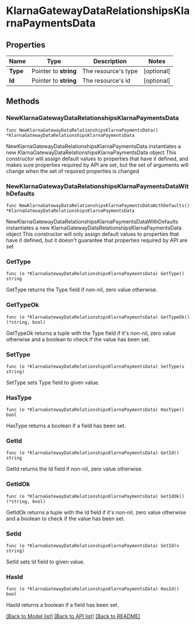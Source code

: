 # KlarnaGatewayDataRelationshipsKlarnaPaymentsData

## Properties

Name | Type | Description | Notes
------------ | ------------- | ------------- | -------------
**Type** | Pointer to **string** | The resource&#39;s type | [optional] 
**Id** | Pointer to **string** | The resource&#39;s id | [optional] 

## Methods

### NewKlarnaGatewayDataRelationshipsKlarnaPaymentsData

`func NewKlarnaGatewayDataRelationshipsKlarnaPaymentsData() *KlarnaGatewayDataRelationshipsKlarnaPaymentsData`

NewKlarnaGatewayDataRelationshipsKlarnaPaymentsData instantiates a new KlarnaGatewayDataRelationshipsKlarnaPaymentsData object
This constructor will assign default values to properties that have it defined,
and makes sure properties required by API are set, but the set of arguments
will change when the set of required properties is changed

### NewKlarnaGatewayDataRelationshipsKlarnaPaymentsDataWithDefaults

`func NewKlarnaGatewayDataRelationshipsKlarnaPaymentsDataWithDefaults() *KlarnaGatewayDataRelationshipsKlarnaPaymentsData`

NewKlarnaGatewayDataRelationshipsKlarnaPaymentsDataWithDefaults instantiates a new KlarnaGatewayDataRelationshipsKlarnaPaymentsData object
This constructor will only assign default values to properties that have it defined,
but it doesn't guarantee that properties required by API are set

### GetType

`func (o *KlarnaGatewayDataRelationshipsKlarnaPaymentsData) GetType() string`

GetType returns the Type field if non-nil, zero value otherwise.

### GetTypeOk

`func (o *KlarnaGatewayDataRelationshipsKlarnaPaymentsData) GetTypeOk() (*string, bool)`

GetTypeOk returns a tuple with the Type field if it's non-nil, zero value otherwise
and a boolean to check if the value has been set.

### SetType

`func (o *KlarnaGatewayDataRelationshipsKlarnaPaymentsData) SetType(v string)`

SetType sets Type field to given value.

### HasType

`func (o *KlarnaGatewayDataRelationshipsKlarnaPaymentsData) HasType() bool`

HasType returns a boolean if a field has been set.

### GetId

`func (o *KlarnaGatewayDataRelationshipsKlarnaPaymentsData) GetId() string`

GetId returns the Id field if non-nil, zero value otherwise.

### GetIdOk

`func (o *KlarnaGatewayDataRelationshipsKlarnaPaymentsData) GetIdOk() (*string, bool)`

GetIdOk returns a tuple with the Id field if it's non-nil, zero value otherwise
and a boolean to check if the value has been set.

### SetId

`func (o *KlarnaGatewayDataRelationshipsKlarnaPaymentsData) SetId(v string)`

SetId sets Id field to given value.

### HasId

`func (o *KlarnaGatewayDataRelationshipsKlarnaPaymentsData) HasId() bool`

HasId returns a boolean if a field has been set.


[[Back to Model list]](../README.md#documentation-for-models) [[Back to API list]](../README.md#documentation-for-api-endpoints) [[Back to README]](../README.md)


